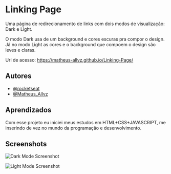 # Linking Page

Uma página de redirecionamento de links com dois modos de visualização: 
Dark e Light.

O modo Dark usa de um background e cores escuras pra compor o design.
Já no modo Light as cores e o background que compoem o design são leves e claras.

Url de acesso: https://matheus-allvz.github.io/Linking-Page/
## Autores

- [@rocketseat](https://app.rocketseat.com.br/)
- [@Matheus_Allvz](https://matheus-allvz.github.io/Linking-Page/)


## Aprendizados

Com esse projeto eu iniciei meus estudos em HTML+CSS+JAVASCRIPT, me inserindo de vez no mundo da programação e desenvolvimento.


## Screenshots

![Dark Mode Screenshot](https://i.imgur.com/Jh1VcHA.png)

![Light Mode Screenshot](https://i.imgur.com/oQkap1R.png)


